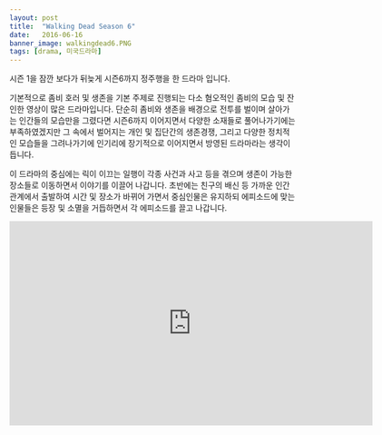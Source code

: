```yaml
---
layout: post
title:  "Walking Dead Season 6"
date:   2016-06-16
banner_image: walkingdead6.PNG
tags: [drama, 미국드라마]
---
```


시즌 1을 잠깐 보다가 뒤늦게 시즌6까지 정주행을 한 드라마 입니다.

기본적으로 좀비 호러 및 생존을 기본 주제로 진행되는 다소 혐오적인 좀비의 모습 및 잔인한 영상이 많은 드라마입니다. 단순히 좀비와 생존을 배경으로 전투를 벌이며 살아가는 인간들의 모습만을 그렸다면 시즌6까지 이어지면서 다양한 소재들로 풀어나가기에는 부족하였겠지만 그 속에서 벌어지는 개인 및 집단간의 생존경쟁, 그리고 다양한 정치적인 모습들을 그려나가기에 인기리에 장기적으로 이어지면서 방영된 드라마라는 생각이 듭니다.

이 드라마의 중심에는 릭이 이끄는 일행이 각종 사건과 사고 등을 겪으며 생존이 가능한 장소들로 이동하면서 이야기를 이끌어 나갑니다.
초반에는 친구의 배신 등 가까운 인간관계에서 출발하여 시간 및 장소가 바뀌어 가면서 중심인물은 유지하되 에피소드에 맞는 인물들은 등장 및 소멸을 거듭하면서 각 에피소드를 끌고 나갑니다.






<iframe width="640" height="360" src="https://www.youtube.com/embed/ihoAaJXL6c4?rel=0&amp;controls=0&amp;showinfo=0" frameborder="0" allowfullscreen></iframe>


